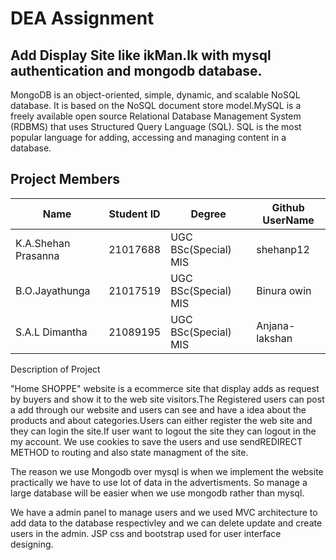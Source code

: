 # **DEA Assignment**

## Add Display Site like ikMan.lk with mysql authentication and mongodb database.

MongoDB is an object-oriented, simple, dynamic, and scalable NoSQL database. It is based on the NoSQL document store model.MySQL is a freely available open source Relational Database Management System (RDBMS) that uses Structured Query Language (SQL).
SQL is the most popular language for adding, accessing and managing content in a database. 

## Project Members

|Name     | Student ID    | Degree    | Github UserName |
|--------------------|--------------------|--------------------|--------------------|
|K.A.Shehan Prasanna|21017688|UGC BSc(Special) MIS |shehanp12 |
|B.O.Jayathunga|21017519|UGC BSc(Special) MIS | Binura owin |
|S.A.L Dimantha|21089195|UGC BSc(Special) MIS | Anjana-lakshan|

Description of Project 

"Home SHOPPE" website is a ecommerce site that display adds as request by buyers and show it to the web site visitors.The Registered users can post a add through our website and users can see and have a idea about the products and about categories.Users can either register the web site and they can login the site.If user want to logout the site they can logout in the my account.
We use cookies to save the users and use sendREDIRECT METHOD to routing and also state managment of the site.

The reason we use Mongodb over mysql is  when we implement the website practically we have to use lot of data in the advertisments. So manage a large database will be easier when we use mongodb rather than mysql.

We have a admin panel to manage users and we used MVC architecture to add data to the database respectivley and we can delete update and create users in the admin.
JSP css and bootstrap used for user interface designing.



